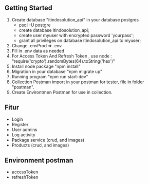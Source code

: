 ## Getting Started

1. Create database "itindosolution_api" in your database postgres
   - psql -U postgre
   - create database itindosolution_api;
   - create user myuser with encrypted password 'yourpass';
   - grant all privileges on database itindosolution_api to myuser;
2. Change .envProd => .env
3. Fill in .env data as needed
4. For Access Token And Refresh Token , use node : "require('crypto').randomBytes(64).toString('hex')"
5. Install node package "npm install"
6. Migration in your database "npm migrate up"
7. Running program "npm run start-dev"
8. Collection Postman import in your postman for tester, file in folder "postman".
9. Create Environtmen Postman for use in collection.

## Fitur

- Login
- Register
- User admins
- Log activity
- Package service (crud, and images)
- Products (crud, and images)

## Environment postman

- accessToken
- refreshToken
